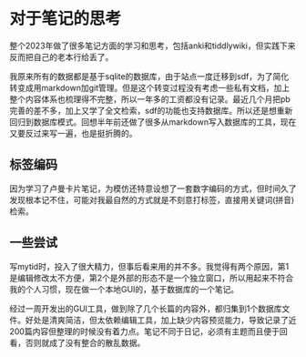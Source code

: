 # 对于笔记的思考

整个2023年做了很多笔记方面的学习和思考，包括anki和tiddlywiki，但实践下来反而把自己的老本行给丢了。

我原来所有的数据都是基于sqlite的数据库，由于站点一度迁移到sdf，为了简化转变成用markdown加git管理。但是这个转变过程没有考虑一些私有文档，加上整个内容体系也梳理得不完整，所以一年多的工资都没有记录。最近几个月把pb完善的差不多，加上又学了全文检索，sdf的功能也支持数据库。所以还是想重新回归到数据库模式。回想半年前还做了很多从markdown写入数据库的工具，现在又要反过来写一遍，也是挺折腾的。

## 标签编码

因为学习了卢曼卡片笔记，为模仿还特意设想了一套数字编码的方式，但时间久了发现根本记不住，可能对我最自然的方式就是不刻意打标签，直接用关键词(拼音)检索。

## 一些尝试

写mytid时，投入了很大精力，但事后看来用的并不多。我觉得有两个原因，第1是编辑修改太不方便，第2个是外部的形态不是一个独立窗口，所以用起来不符合我的个人习惯，现在做一个本地GUI的，基于数据库的一个笔记。

经过一周开发出的GUI工具，做到除了几个长篇的内容外，都归集到1个数据库文件。好处是清爽简洁，但太依赖编辑工具，加上缺少内容预览能力，导致记录了近200篇内容但整理的时候没有着力点。笔记不同于日记，必须有主题而且便于回看，否则就成了没有整合的散乱数据。

